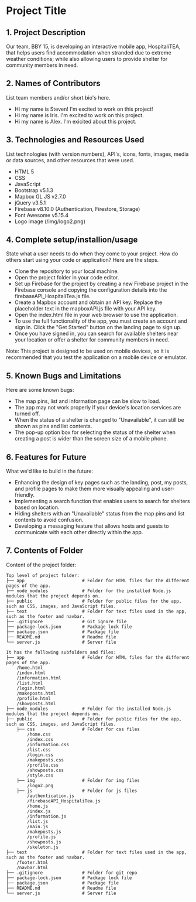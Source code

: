 # Project Title

## 1. Project Description

Our team, BBY 15, is developing an interactive mobile app, HospitaliTEA, that helps users find accommodation when stranded due to extreme weather conditions; while also allowing users to provide shelter for community members in need.

## 2. Names of Contributors

List team members and/or short bio's here.

- Hi my name is Steven! I'm excited to work on this project!
- Hi my name is Iris. I'm excited to work on this project.
- Hi my name is Alex. I'm exicited about this project.

## 3. Technologies and Resources Used

List technologies (with version numbers), API's, icons, fonts, images, media or data sources, and other resources that were used.

- HTML 5
- CSS
- JavaScript
- Bootstrap v5.1.3
- Mapbox GL JS v2.7.0
- jQuery v3.5.1
- Firebase v8.10.0 (Authentication, Firestore, Storage)
- Font Awesome v5.15.4
- Logo image (/img/logo2.png)

## 4. Complete setup/installion/usage

State what a user needs to do when they come to your project. How do others start using your code or application?
Here are the steps.

- Clone the repository to your local machine.
- Open the project folder in your code editor.
- Set up Firebase for the project by creating a new Firebase project in the Firebase console and copying the configuration details into the firebaseAPI_HospitaliTea.js file.
- Create a Mapbox account and obtain an API key. Replace the placeholder text in the mapboxAPI.js file with your API key.
- Open the index.html file in your web browser to use the application.
- To use the full functionality of the app, you must create an account and sign in. Click the "Get Started" button on the landing page to sign up.
- Once you have signed in, you can search for available shelters near your location or offer a shelter for community members in need.

Note: This project is designed to be used on mobile devices, so it is recommended that you test the application on a mobile device or emulator.

## 5. Known Bugs and Limitations

Here are some known bugs:

- The map pins, list and information page can be slow to load.
- The app may not work properly if your device's location services are turned off.
- When the status of a shelter is changed to "Unavailable", it can still be shown as pins and list contents.
- The pop-up option box for selecting the status of the shelter when creating a post is wider than the screen size of a mobile phone.

## 6. Features for Future

What we'd like to build in the future:

- Enhancing the design of key pages such as the landing, post, my posts, and profile pages to make them more visually appealing and user-friendly.
- Implementing a search function that enables users to search for shelters based on location.
- Hiding shelters with an "Unavailable" status from the map pins and list contents to avoid confusion.
- Developing a messaging feature that allows hosts and guests to communicate with each other directly within the app.

## 7. Contents of Folder

Content of the project folder:

```
Top level of project folder:
├── app                      # Folder for HTML files for the different pages of the app.
├── node_modules             # Folder for the installed Node.js modules that the project depends on.
├── public                   # Folder for public files for the app, such as CSS, images, and JavaScript files.
├── text                     # Folder for text files used in the app, such as the footer and navbar.
├── .gitignore               # Git ignore file
├── package-lock.json        # Package lock file
├── package.json             # Package file
├── README.md                # Readme file
└── server.js                # Server file

It has the following subfolders and files:
├── app                      # Folder for HTML files for the different pages of the app.
    /home.html
    /index.html
    /information.html
    /list.html
    /login.html
    /makeposts.html
    /profile.html
    /showposts.html
├── node_modules             # Folder for the installed Node.js modules that the project depends on.
├── public                   # Folder for public files for the app, such as CSS, images, and JavaScript files.
    ├── css                  # Folder for css files
        /home.css
        /index.css
        /information.css
        /list.css
        /login.css
        /makeposts.css
        /profile.css
        /showposts.css
        /style.css
    ├── img                  # Folder for img files
        /logo2.png
    ├── js                   # Folder for js files
        /authentication.js
        /firebaseAPI_HospitaliTea.js
        /home.js
        /index.js
        /information.js
        /list.js
        /main.js
        /makeposts.js
        /profile.js
        /showposts.js
        /skeleton.js
├── text                     # Folder for text files used in the app, such as the footer and navbar.
    /footer.html
    /navbar.html
├── .gitignore               # Folder for git repo
├── package-lock.json        # Package lock file
├── package.json             # Package file
├── README.md                # Readme file
└── server.js                # Server file

```
